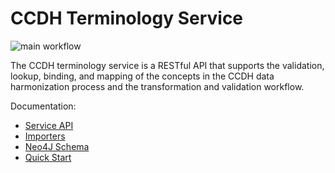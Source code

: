 # CCDH Terminology Service  

![main workflow](https://github.com/cancerDHC/ccdh-terminology-service/actions/workflows/main.yml/badge.svg)

The CCDH terminology service is a RESTful API that supports the validation, lookup, binding, and mapping of the concepts 
in the CCDH data harmonization process and the transformation and validation workflow.  

Documentation: 

* [Service API](./docs/rest_api.md)
* [Importers](./docs/importers.md)
* [Neo4J Schema](./docs/neo4j_schema.md)
* [Quick Start](./docs/quick_start.md)
